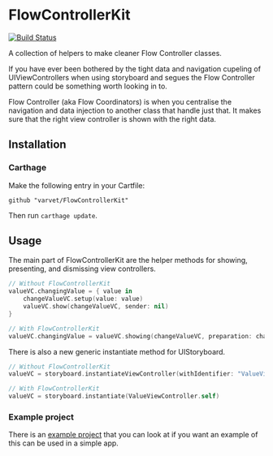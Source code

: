 # FlowControllerKit

[![Build Status](https://travis-ci.org/varvet/FlowControllerKit.svg?branch=master)](https://travis-ci.org/varvet/FlowControllerKit)

A collection of helpers to make cleaner Flow Controller classes.

If you have ever been bothered by the tight data and navigation cupeling of UIViewControllers when using storyboard and segues the Flow Controller pattern could be something worth looking in to.

Flow Controller (aka Flow Coordinators) is when you centralise the navigation and data injection to another class that handle just that. It makes sure that the right view controller is shown with the right data.

## Installation

### Carthage

Make the following entry in your Cartfile:

```
github "varvet/FlowControllerKit"
```

Then run `carthage update`.

## Usage

The main part of FlowControllerKit are the helper methods for showing, presenting, and dismissing view controllers.

```swift
// Without FlowControllerKit
valueVC.changingValue = { value in
    changeValueVC.setup(value: value)
    valueVC.show(changeValueVC, sender: nil)
}

// With FlowControllerKit
valueVC.changingValue = valueVC.showing(changeValueVC, preparation: changeValueVC.setup(value:))
```

There is also a new generic instantiate method for UIStoryboard.

```swift
// Without FlowControllerKit
valueVC = storyboard.instantiateViewController(withIdentifier: "ValueViewController") as! ValueViewController

// With FlowControllerKit
valueVC = storyboard.instantiate(ValueViewController.self)
```

### Example project

There is an [example project][example] that you can look at if you want an example of this can be used in a simple app.

[example]: https://github.com/varvet/FlowControllerKit/tree/feature/travis-ci/Example